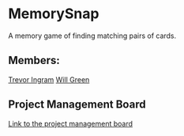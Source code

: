 # MemorySnap
A memory game of finding matching pairs of cards.

## Members:

[Trevor Ingram](https://github.com/T-Ingram)
[Will Green](https://github.com/tehbillis)

## Project Management Board
[Link to the project management board](https://github.com/orgs/DevLearnCollective/projects/1/views/1)
